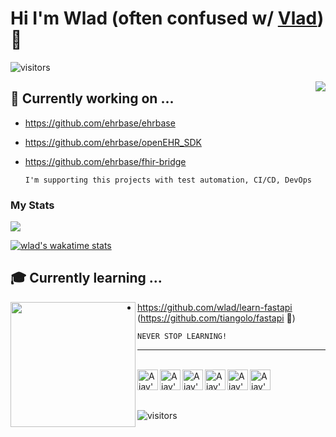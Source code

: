 # Hi I'm Wlad (often confused w/ [Vlad](https://www.urbandictionary.com/define.php?term=Vlad)) 👋

![visitors](https://hits.seeyoufarm.com/api/count/incr/badge.svg?url=https://github.com/wlad")


<img align="right" src="https://github.com/rajput2107/rajput2107/blob/master/Assets/Developer.gif"/>

## 💾 Currently working on ...

- https://github.com/ehrbase/ehrbase
- https://github.com/ehrbase/openEHR_SDK
- https://github.com/ehrbase/fhir-bridge

  ```
  I'm supporting this projects with test automation, CI/CD, DevOps
  ```



### My Stats

<p>
  <img src="https://github-readme-stats.vercel.app/api?username=wlad&show_icons=true&hide=stars">
</p>

[![wlad's wakatime stats](https://github-readme-stats.vercel.app/api/wakatime?username=wlad)](https://github.com/wlad/wlad)

<!--
<p>
  <img src="https://github-readme-stats.vercel.app/api/top-langs/?username=wlad">
</p>
-->



## 🎓 Currently learning ...

<img align='left' src='https://user-images.githubusercontent.com/5713670/87202985-820dcb80-c2b6-11ea-9f56-7ec461c497c3.gif' width='200"'>

- https://github.com/wlad/learn-fastapi (https://github.com/tiangolo/fastapi :rocket:)

  ```
  NEVER STOP LEARNING!
  ```

<!--
![picture](https://raw.githubusercontent.com/saadeghi/saadeghi/master/dino.gif)
<br />
-->

---

<br>
<a href="https://github.com/#">
  <img align="left" alt="Ajay's Github" width="33px" src="https://cdn.jsdelivr.net/npm/simple-icons@v3/icons/github.svg" />
</a>
<a href="https://twitter.com/#">
  <img align="left" alt="Ajay's Twitter" width="33px" src="https://cdn.jsdelivr.net/npm/simple-icons@v3/icons/twitter.svg" />
</a>
<a href="https://www.linkedin.com/in/#">
  <img align="left" alt="Ajay's Linkdein" width="33px" src="https://cdn.jsdelivr.net/npm/simple-icons@v3/icons/linkedin.svg" />
</a>

<a href="https://t.me/#">
  <img align="left" alt="Ajay's Telegram" width="33px" src="https://cdn.jsdelivr.net/npm/simple-icons@v3/icons/telegram.svg" />
</a>
<a href="https://www.hackerrank.com/#">
  <img align="left" alt="Ajay's Hackerrank" width="33px" src="https://cdn.jsdelivr.net/npm/simple-icons@v3/icons/hackerrank.svg" />
</a>
<a href="https://www.kaggle.com/#">
  <img align="left" alt="Ajay's Kaggle" width="33px" src="https://cdn.jsdelivr.net/npm/simple-icons@3.1.0/icons/stackoverflow.svg" />
</a>
<br>
<br>
<br>


![visitors](https://visitor-badge.laobi.icu/badge?page_id=wlad.wlad)
